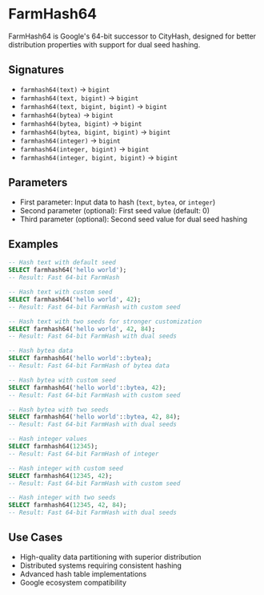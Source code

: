 # FarmHash64

FarmHash64 is Google's 64-bit successor to CityHash, designed for better distribution properties with support for dual seed hashing.

## Signatures

- `farmhash64(text)` → `bigint`
- `farmhash64(text, bigint)` → `bigint`
- `farmhash64(text, bigint, bigint)` → `bigint`
- `farmhash64(bytea)` → `bigint`
- `farmhash64(bytea, bigint)` → `bigint`
- `farmhash64(bytea, bigint, bigint)` → `bigint`
- `farmhash64(integer)` → `bigint`
- `farmhash64(integer, bigint)` → `bigint`
- `farmhash64(integer, bigint, bigint)` → `bigint`

## Parameters

- First parameter: Input data to hash (`text`, `bytea`, or `integer`)
- Second parameter (optional): First seed value (default: 0)
- Third parameter (optional): Second seed value for dual seed hashing

## Examples

```sql
-- Hash text with default seed
SELECT farmhash64('hello world');
-- Result: Fast 64-bit FarmHash

-- Hash text with custom seed
SELECT farmhash64('hello world', 42);
-- Result: Fast 64-bit FarmHash with custom seed

-- Hash text with two seeds for stronger customization
SELECT farmhash64('hello world', 42, 84);
-- Result: Fast 64-bit FarmHash with dual seeds

-- Hash bytea data
SELECT farmhash64('hello world'::bytea);
-- Result: Fast 64-bit FarmHash of bytea data

-- Hash bytea with custom seed
SELECT farmhash64('hello world'::bytea, 42);
-- Result: Fast 64-bit FarmHash with custom seed

-- Hash bytea with two seeds
SELECT farmhash64('hello world'::bytea, 42, 84);
-- Result: Fast 64-bit FarmHash with dual seeds

-- Hash integer values
SELECT farmhash64(12345);
-- Result: Fast 64-bit FarmHash of integer

-- Hash integer with custom seed
SELECT farmhash64(12345, 42);
-- Result: Fast 64-bit FarmHash with custom seed

-- Hash integer with two seeds
SELECT farmhash64(12345, 42, 84);
-- Result: Fast 64-bit FarmHash with dual seeds
```

## Use Cases

- High-quality data partitioning with superior distribution
- Distributed systems requiring consistent hashing
- Advanced hash table implementations
- Google ecosystem compatibility